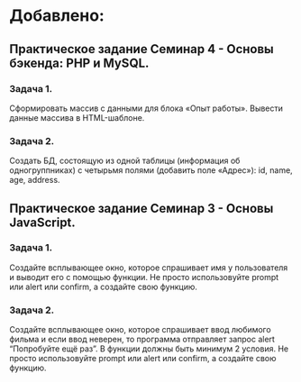 # Добавлено:

## Практическое задание Семинар 4 - Основы бэкенда: PHP и MySQL.

### Задача 1. 
Сформировать массив с данными для блока «Опыт работы».
Вывести данные массива в HTML-шаблоне.

### Задача 2. 
Создать БД, состоящую из одной таблицы (информация об одногруппниках) с четырьмя полями (добавить поле «Адрес»): id, name, age, address.

## Практическое задание Семинар 3 - Основы JavaScript.

### Задача 1. 
Создайте всплывающее окно, которое спрашивает имя у пользователя и выводит его с помощью функции.
Не просто использовуйте prompt или alert или confirm, а создайте свою функцию.

### Задача 2. 
Создайте всплывающее окно, которое спрашивает ввод любимого фильма и если ввод неверен, то программа отправляет запрос alert “Попробуйте ещё раз”. В функции должны быть минимум 2 условия. Не просто использовуйте prompt или alert или confirm, а создайте свою функцию.